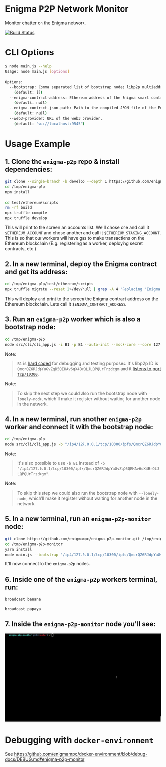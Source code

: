 # Enigma P2P Network Monitor

Monitor chatter on the Enigma network.

[![Build Status](https://github.com/enigmampc/enigma-p2p-monitor/workflows/Tests/badge.svg)](https://github.com/enigmampc/enigma-p2p-monitor/actions)

# CLI Options

```bash
$ node main.js --help
Usage: node main.js [options]

Options:
  --bootstrap: Comma separated list of bootstrap nodes libp2p multiaddr.
    (default: [])
  --enigma-contract-address: Ethereum address of the Enigma smart contract.
    (default: null)
  --enigma-contract-json-path: Path to the compiled JSON file of the Enigma smart contract.
    (default: null)
  --web3-provider: URL of the web3 provider.
    (default: "ws://localhost:9545")
```

# Usage Example

## 1. Clone the `enigma-p2p` repo & install dependencies:

```bash
git clone --single-branch -b develop --depth 1 https://github.com/enigmampc/enigma-p2p.git /tmp/enigma-p2p
cd /tmp/enigma-p2p
npm install

cd test/ethereum/scripts
rm -rf build
npx truffle compile
npx truffle develop
```

This will print to the screen an accounts list. We'll chose one and call it `$ETHEREUM_ACCOUNT` and chose another and call it `$ETHEREUM_STAKING_ACCOUNT`.
This is so that our workers will have gas to make transactions on the Ethereum blockchain (E.g. registering as a worker, deploying secret contracts, etc.)

## 2. In a new terminal, deploy the Enigma contract and get its address:

```bash
cd /tmp/enigma-p2p/test/ethereum/scripts
npx truffle migrate --reset 2>/dev/null | grep -A 4 "Replacing 'Enigma'" | grep 'contract address' | awk '{print $NF}'
```

This will deploy and print to the screen the Enigma contract address on the Ethereum blockchain.
Lets call it `$ENIGMA_CONTRACT_ADDRESS`.

## 3. Run an `enigma-p2p` worker which is also a bootstrap node:

```bash
cd /tmp/enigma-p2p
node src/cli/cli_app.js -i B1 -p B1 --auto-init --mock-core --core 127.0.0.1:3456 --ethereum-address "$ETHEREUM_ACCOUNT" --staking-address "$ETHEREUM_STAKING_ACCOUNT" --ethereum-contract-address "$ENIGMA_CONTRACT_ADDRESS"
```

Note:

> `B1` is [hard coded](https://github.com/enigmampc/enigma-p2p/blob/ada81f91111ec9f4a83c2abae21210776db54a4e/test/singleConfig/id-l.json) for debugging and testing purposes.
> It's libp2p ID is `QmcrQZ6RJdpYuGvZqD5QEHAv6qX4BrQLJLQPQUrTrzdcgm` and it [listens to port `tcp/10300`](https://github.com/enigmampc/enigma-p2p/blob/c30ed1e82853a793c9453a79efeb654ee77dec38/configs/debug.json#L2).

Note:

> To skip the next step we could also run the bootstrap node with `--lonely-node`, which'll make it register without waiting for another node in the network.

## 4. In a new terminal, run another `enigma-p2p` worker and connect it with the bootstrap node:

```bash
cd /tmp/enigma-p2p
node src/cli/cli_app.js -b "/ip4/127.0.0.1/tcp/10300/ipfs/QmcrQZ6RJdpYuGvZqD5QEHAv6qX4BrQLJLQPQUrTrzdcgm" --auto-init --mock-core --core 127.0.0.1:3456 --ethereum-address "$ETHEREUM_ACCOUNT" --staking-address "$ETHEREUM_STAKING_ACCOUNT" --ethereum-contract-address "$ENIGMA_CONTRACT_ADDRESS"
```

Note:

> It's also possible to use `-b B1` instead of `-b "/ip4/127.0.0.1/tcp/10300/ipfs/QmcrQZ6RJdpYuGvZqD5QEHAv6qX4BrQLJLQPQUrTrzdcgm"`.

Note:

> To skip this step we could also run the bootstrap node with `--lonely-node`, which'll make it register without waiting for another node in the network.

## 5. In a new terminal, run an `enigma-p2p-monitor` node:

```bash
git clone https://github.com/enigmampc/enigma-p2p-monitor.git /tmp/enigma-p2p-monitor
cd /tmp/enigma-p2p-monitor
yarn install
node main.js --bootstrap "/ip4/127.0.0.1/tcp/10300/ipfs/QmcrQZ6RJdpYuGvZqD5QEHAv6qX4BrQLJLQPQUrTrzdcgm"  --enigma-contract-json-path "/tmp/enigma-p2p/test/ethereum/scripts/build/contracts/Enigma.json" --enigma-contract-address "$ENIGMA_CONTRACT_ADDRESS"
```

It'll now connect to the `enigma-p2p` nodes.

## 6. Inside one of the `enigma-p2p` workers terminal, run:

```bash
broadcast banana
```

```bash
broadcast papaya
```

## 7. Inside the `enigma-p2p-monitor` node you'll see:

![demo](/demo.gif)

# Debugging with `docker-environment`

See https://github.com/enigmampc/docker-environment/blob/debug-docs/DEBUG.md#enigma-p2p-monitor
